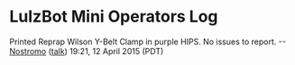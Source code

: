 # LulzBot Mini Operators Log

Printed Reprap Wilson Y-Belt Clamp in purple HIPS. No issues to report.
--[Nostromo](User:Nostromo)
([talk](User_talk:Nostromo)) 19:21, 12 April 2015 (PDT)
